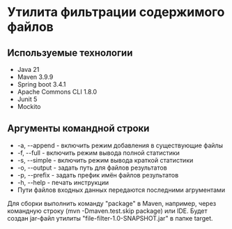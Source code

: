 # Утилита фильтрации содержимого файлов

## Используемые технологии

- Java 21
- Maven 3.9.9
- Spring boot 3.4.1
- Apache Commons CLI 1.8.0
- Junit 5
- Mockito

## Аргументы командной строки

- -a, --append - включить режим добавления в существующие файлы
- -f, --full - включить режим вывода полной статистики
- -s, --simple - включить режим вывода краткой статистики
- -o, --output - задать путь для файлов результатов
- -p, --prefix - задать префик имён файлов результатов
- -h, --help - печать инструкции
- Пути файлов входных данных передаются последними агрументами

Для сборки выполнить команду "package" в Maven, например, через командную строку (mvn -Dmaven.test.skip package) или
IDE. Будет создан jar-файл утилиты
"file-filter-1.0-SNAPSHOT.jar" в папке target.
